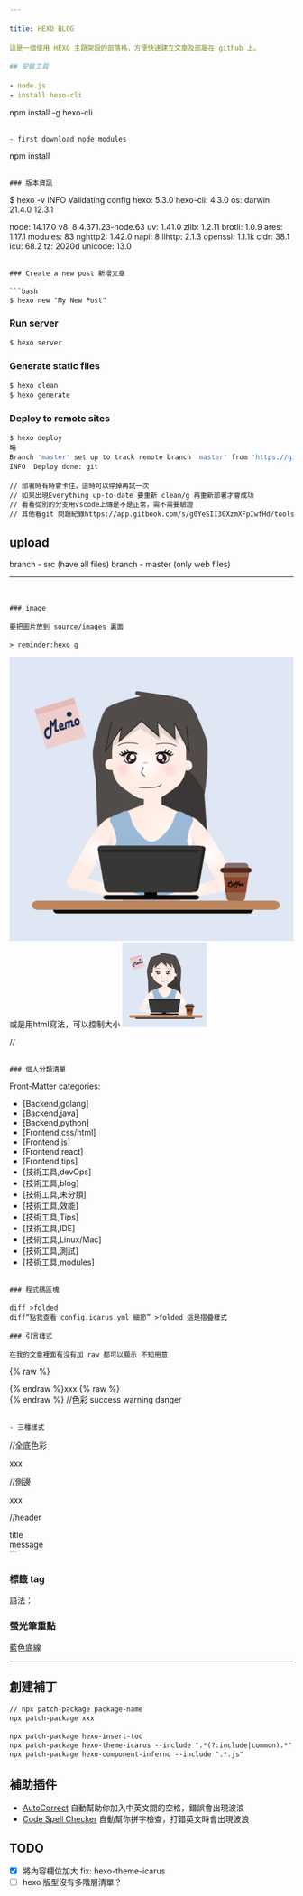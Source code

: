 ```yaml
---

title: HEXO BLOG

這是一個使用 HEXO 主題架設的部落格，方便快速建立文章及部屬在 github 上。

## 安裝工具

- node.js
- install hexo-cli

```
 npm install -g hexo-cli
```

- first download node_modules

```
 npm install
```

### 版本資訊

```
$ hexo -v
INFO  Validating config
hexo: 5.3.0
hexo-cli: 4.3.0
os: darwin 21.4.0 12.3.1

node: 14.17.0
v8: 8.4.371.23-node.63
uv: 1.41.0
zlib: 1.2.11
brotli: 1.0.9
ares: 1.17.1
modules: 83
nghttp2: 1.42.0
napi: 8
llhttp: 2.1.3
openssl: 1.1.1k
cldr: 38.1
icu: 68.2
tz: 2020d
unicode: 13.0
```

### Create a new post 新增文章

```bash
$ hexo new "My New Post"
```

### Run server

```bash
$ hexo server
```

### Generate static files

```bash
$ hexo clean
$ hexo generate
```

### Deploy to remote sites

```bash
$ hexo deploy
略
Branch 'master' set up to track remote branch 'master' from 'https://github.com/yumememooo/yumememooo.github.io.git'.
INFO  Deploy done: git

// 部署時有時會卡住，這時可以停掉再試一次
// 如果出現Everything up-to-date 要重新 clean/g 再重新部署才會成功
// 看看從別的分支用vscode上傳是不是正常，需不需要驗證
// 其他看git 問題紀錄https://app.gitbook.com/s/g0YeSII30XzmXFpIwfHd/tools-cmd/cli/git/wen-ti-ji-lu
```

## upload

branch - src (have all files)
branch - master (only web files)

---
```


### image

要把圖片放到 source/images 裏面

> reminder:hexo g

```
![my](/images/avatar_memo.png)
或是用html寫法，可以控制大小
<img src="/images/avatar_memo.png" width="150px" />

//
<a href=""></a>
```

### 個人分類清單

```
Front-Matter
categories:
  - [Backend,golang]
  - [Backend,java]
  - [Backend,python]
  - [Frontend,css/html]
  - [Frontend,js]
  - [Frontend,react]
  - [Frontend,tips]
  - [技術工具,devOps]
  - [技術工具,blog]
  - [技術工具,未分類]
  - [技術工具,效能]
  - [技術工具,Tips]
  - [技術工具,IDE]
  - [技術工具,Linux/Mac]
  - [技術工具,測試]
  - [技術工具,modules]

```

### 程式碼區塊

diff >folded
diff“點我查看 config.icarus.yml 細節” >folded 這是摺疊樣式

### 引言樣式

在我的文章裡面有沒有加 raw 都可以顯示 不知用意

```
{% raw %}<div class="notification is-info">{% endraw %}xxx
{% raw %}</div>{% endraw %}
//色彩
success
warning
danger
```

- 三種樣式

```
//全底色彩
<div class="notification is-info">
xxx
</div>

//側邊
<article class="message is-info"><div class="message-body">
xxx
</div></article>

//header
<article class="message is-info"><div class="message-header">title
</div><div class="message-body">
message
</div></article>
```

### 標籤 tag
 <span class="tag is-warning is-medium">語法</span>：


### 螢光筆重點

<span class="my-hightlight ">藍色底線</span>

---

## 創建補丁

```
// npx patch-package package-name
npx patch-package xxx

npx patch-package hexo-insert-toc
npx patch-package hexo-theme-icarus --include ".*(?:include|common).*"
npx patch-package hexo-component-inferno --include ".*.js"
```

## 補助插件

- [AutoCorrect](https://marketplace.visualstudio.com/items?itemName=huacnlee.autocorrect)
  自動幫助你加入中英文間的空格，錯誤會出現波浪
- [Code Spell Checker](https://marketplace.visualstudio.com/items?itemName=streetsidesoftware.code-spell-checker)
  自動幫你拼字檢查，打錯英文時會出現波浪

## TODO

- [x] 將內容欄位加大 fix: hexo-theme-icarus
- [ ] hexo 版型沒有多階層清單？
